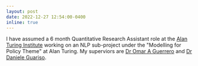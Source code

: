 ```yaml
---
layout: post
date: 2022-12-27 12:54:00-0400
inline: true
---
```


I have assumed a 6 month Quantitative Research Assistant role at the [Alan Turing Institute](https://www.turing.ac.uk/) working on an NLP sub-project under the "Modelling for Policy Theme" at Alan Turing. My superviors are [Dr Omar A Guerrero](https://oguerr.com/) and [Dr Daniele Guariso](https://www.turing.ac.uk/people/researchers/daniele-guariso).

